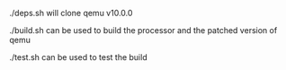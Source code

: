 ./deps.sh will clone qemu v10.0.0

./build.sh can be used to build the processor and the patched version of qemu

./test.sh can be used to test the build
